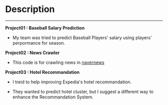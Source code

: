 # Description
---
**Project01 : Baseball Salary Prediction**

- My team was tried to predict Baseball Players' salary using players' perpormance for season.

**Project02 : News Crawler**

- This code is for crawling news in [navernews](http://news.naver.com/)

**Project03 : Hotel Recommandation**

- I treid to help improving Expedia's hotel recommandation.

- They wanted to predict hotel cluster, but I suggest a different way to enhance the Recommandation System.
